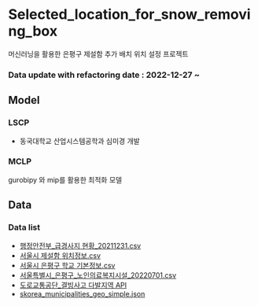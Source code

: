 # Selected_location_for_snow_removing_box
머신러닝을 활용한 은평구 제설함 추가 배치 위치 설정 프로젝트

### Data update with refactoring date : 2022-12-27 ~ 

## Model

### LSCP
- 동국대학교 산업시스템공학과 심미경 개발

### MCLP
gurobipy 와 mip를 활용한 최적화 모델

## Data

### Data list
- [행정안전부_급경사지 현황_20211231.csv](https://www.data.go.kr/data/15083292/fileData.do)
- [서울시 제설함 위치정보.csv](https://data.seoul.go.kr/dataList/OA-1253/S/1/datasetView.do)
- [서울시 은평구 학교 기본정보.csv](http://data.seoul.go.kr/dataList/OA-20514/S/1/datasetView.do)
- [서울특별시_은평구_노인의료복지시설_20220701.csv](http://stat.ep.go.kr/wt/wt50/wt501020.do?data_meta_id=240#contentSheet)
- [도로교통공단_결빙사고 다발지역 API](https://www.data.go.kr/data/15058135/openapi.do)
- [skorea_municipalities_geo_simple.json](https://pinkwink.kr/1003)

